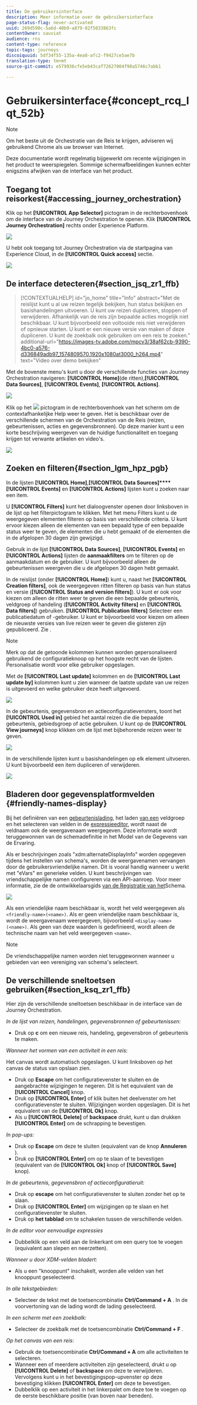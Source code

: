 ```yaml
---
title: De gebruikersinterface
description: Meer informatie over de gebruikersinterface
page-status-flag: never-activated
uuid: 269d590c-5a6d-40b9-a879-02f5033863fc
contentOwner: sauviat
audience: rns
content-type: reference
topic-tags: journeys
discoiquuid: 5df34f55-135a-4ea8-afc2-f9427ce5ae7b
translation-type: tm+mt
source-git-commit: e579936cfe5eb43caf72627004f98a5746c7abb1

---
```



# Gebruikersinterface{#concept_rcq_lqt_52b}

>[!NOTE]
>
>Om het beste uit de Orchestratie van de Reis te krijgen, adviseren wij gebruikend Chrome als uw browser van Internet.
>
>Deze documentatie wordt regelmatig bijgewerkt om recente wijzigingen in het product te weerspiegelen. Sommige schermafbeeldingen kunnen echter enigszins afwijken van de interface van het product.

## Toegang tot reisorkest{#accessing_journey_orchestration}

Klik op het **[!UICONTROL App Selector]** pictogram in de rechterbovenhoek om de interface van de Journey Orchestration te openen. Klik **[!UICONTROL Journey Orchestration]** rechts onder Experience Platform.

![](../assets/journey1.png)

U hebt ook toegang tot Journey Orchestration via de startpagina van Experience Cloud, in de **[!UICONTROL Quick access]** sectie.

![](../assets/journey1bis.png)

## De interface detecteren{#section_jsq_zr1_ffb}

>[!CONTEXTUALHELP]
>id="jo_home"
>title="Info"
>abstract="Met de reislijst kunt u al uw reizen tegelijk bekijken, hun status bekijken en basishandelingen uitvoeren. U kunt uw reizen dupliceren, stoppen of verwijderen. Afhankelijk van de reis zijn bepaalde acties mogelijk niet beschikbaar. U kunt bijvoorbeeld een voltooide reis niet verwijderen of opnieuw starten. U kunt er een nieuwe versie van maken of deze dupliceren. U kunt de zoekbalk ook gebruiken om een reis te zoeken."
>additional-url="https://images-tv.adobe.com/mpcv3/38af62cb-9390-4bc0-a576-d336849adb97_1574809570.1920x1080at3000_h264.mp4" text="Video over demo bekijken"

Met de bovenste menu&#39;s kunt u door de verschillende functies van Journey Orchestration navigeren: **[!UICONTROL Home]**(de ritten),**[!UICONTROL Data Sources]**, **[!UICONTROL Events]**, **[!UICONTROL Actions]**.

![](../assets/journey2.png)

Klik op het ![](../assets/icon-context.png) pictogram in de rechterbovenhoek van het scherm om de contextafhankelijke Help weer te geven. Het is beschikbaar over de verschillende schermen van de Orchestration van de Reis (reizen, gebeurtenissen, acties en gegevensbronnen). Op deze manier kunt u een korte beschrijving weergeven van de huidige functionaliteit en toegang krijgen tot verwante artikelen en video&#39;s.

![](../assets/journey2bis.png)

## Zoeken en filteren{#section_lgm_hpz_pgb}

In de lijsten **[!UICONTROL Home]**,**[!UICONTROL Data Sources]****[!UICONTROL Events]** en **[!UICONTROL Actions]** lijsten kunt u zoeken naar een item.

U **[!UICONTROL Filters]** kunt het dialoogvenster openen door linksboven in de lijst op het filterpictogram te klikken. Met het menu Filters kunt u de weergegeven elementen filteren op basis van verschillende criteria. U kunt ervoor kiezen alleen de elementen van een bepaald type of een bepaalde status weer te geven, de elementen die u hebt gemaakt of de elementen die in de afgelopen 30 dagen zijn gewijzigd.

Gebruik in de lijst **[!UICONTROL Data Sources]**, **[!UICONTROL Events]** en **[!UICONTROL Actions]** lijsten de **aanmaakfilters** om te filteren op de aanmaakdatum en de gebruiker. U kunt bijvoorbeeld alleen de gebeurtenissen weergeven die u de afgelopen 30 dagen hebt gemaakt.

In de reislijst (onder **[!UICONTROL Home]**) kunt u, naast het **[!UICONTROL Creation filters]**, ook de weergegeven ritten filteren op basis van hun status en versie (**[!UICONTROL Status and version filters]**). U kunt er ook voor kiezen om alleen de ritten weer te geven die een bepaalde gebeurtenis, veldgroep of handeling (**[!UICONTROL Activity filters]** en **[!UICONTROL Data filters]**) gebruiken. **[!UICONTROL Publication filters]** Selecteer een publicatiedatum of -gebruiker. U kunt er bijvoorbeeld voor kiezen om alleen de nieuwste versies van live reizen weer te geven die gisteren zijn gepubliceerd. Zie [](../building-journeys/using-the-journey-designer.md).

>[!NOTE]
>
>Merk op dat de getoonde kolommen kunnen worden gepersonaliseerd gebruikend de configuratieknoop op het hoogste recht van de lijsten. Personalisatie wordt voor elke gebruiker opgeslagen.

Met de **[!UICONTROL Last update]** kolommen en de **[!UICONTROL Last update by]** kolommen kunt u zien wanneer de laatste update van uw reizen is uitgevoerd en welke gebruiker deze heeft uitgevoerd.

![](../assets/journey74.png)

In de gebeurtenis, gegevensbron en actieconfiguratievensters, toont het **[!UICONTROL Used in]** gebied het aantal reizen die die bepaalde gebeurtenis, gebiedsgroep of actie gebruiken. U kunt op de **[!UICONTROL View journeys]** knop klikken om de lijst met bijbehorende reizen weer te geven.

![](../assets/journey3bis.png)

In de verschillende lijsten kunt u basishandelingen op elk element uitvoeren. U kunt bijvoorbeeld een item dupliceren of verwijderen.

![](../assets/journey4.png)

## Bladeren door gegevensplatformvelden {#friendly-names-display}

Bij het definiëren van een [gebeurtenislading](../event/defining-the-payload-fields.md), het laden [van een](../datasource/field-groups.md) veldgroep en het selecteren van velden in de [expressieeditor](../expression/expressionadvanced.md), wordt naast de veldnaam ook de weergavenaam weergegeven. Deze informatie wordt teruggewonnen van de schemadefinitie in het Model van de Gegevens van de Ervaring.

Als er beschrijvingen zoals &quot;xdm:alternateDisplayInfo&quot; worden opgegeven tijdens het instellen van schema&#39;s, worden de weergavenamen vervangen door de gebruikersvriendelijke namen. Dit is vooral handig wanneer u werkt met &quot;eVars&quot; en generieke velden. U kunt beschrijvingen van vriendschappelijke namen configureren via een API-aanroep. Voor meer informatie, zie de de ontwikkelaarsgids [van de Registratie van het](https://docs.adobe.com/content/help/en/experience-platform/xdm/api/getting-started.html)Schema.

![](../assets/xdm-from-descriptors.png)

Als een vriendelijke naam beschikbaar is, wordt het veld weergegeven als `<friendly-name>(<name>)`. Als er geen vriendelijke naam beschikbaar is, wordt de weergavenaam weergegeven, bijvoorbeeld `<display-name>(<name>)`. Als geen van deze waarden is gedefinieerd, wordt alleen de technische naam van het veld weergegeven `<name>`.

>[!NOTE]
>
>De vriendschappelijke namen worden niet teruggewonnen wanneer u gebieden van een vereniging van schema&#39;s selecteert.

## De verschillende sneltoetsen gebruiken{#section_ksq_zr1_ffb}

Hier zijn de verschillende sneltoetsen beschikbaar in de interface van de Journey Orchestration.

_In de lijst van reizen, handelingen, gegevensbronnen of gebeurtenissen:_

* Druk op **c** om een nieuwe reis, handeling, gegevensbron of gebeurtenis te maken.

_Wanneer het vormen van een activiteit in een reis:_

Het canvas wordt automatisch opgeslagen. U kunt linksboven op het canvas de status van opslaan zien.

* Druk op **Escape** om het configuratievenster te sluiten en de aangebrachte wijzigingen te negeren. Dit is het equivalent van de **[!UICONTROL Cancel]** knop.
* Druk op **[!UICONTROL Enter]** of klik buiten het deelvenster om het configuratievenster te sluiten. Wijzigingen worden opgeslagen. Dit is het equivalent van de **[!UICONTROL Ok]** knop.
* Als u **[!UICONTROL Delete]** of **backspace** drukt, kunt u dan drukken **[!UICONTROL Enter]** om de schrapping te bevestigen.

_In pop-ups:_

* Druk op **Escape** om deze te sluiten (equivalent van de knop **Annuleren** ).
* Druk op **[!UICONTROL Enter]** om op te slaan of te bevestigen (equivalent van de **[!UICONTROL Ok]** knop of **[!UICONTROL Save]** knop).

_In de gebeurtenis, gegevensbron of actieconfiguratieruit:_

* Druk op **escape** om het configuratievenster te sluiten zonder het op te slaan.
* Druk op **[!UICONTROL Enter]** om wijzigingen op te slaan en het configuratievenster te sluiten.
* Druk op **het tabblad** om te schakelen tussen de verschillende velden.

_In de editor voor eenvoudige expressies_

* Dubbelklik op een veld aan de linkerkant om een query toe te voegen (equivalent aan slepen en neerzetten).

_Wanneer u door XDM-velden bladert:_

* Als u een &quot;knooppunt&quot; inschakelt, worden alle velden van het knooppunt geselecteerd.

_In alle tekstgebieden:_

* Selecteer de tekst met de toetsencombinatie **Ctrl/Command + A** . In de voorvertoning van de lading wordt de lading geselecteerd.

_In een scherm met een zoekbalk:_

* Selecteer de zoekbalk met de toetsencombinatie **Ctrl/Command + F** .

_Op het canvas van een reis:_

* Gebruik de toetsencombinatie **Ctrl/Command + A** om alle activiteiten te selecteren.
* Wanneer een of meerdere activiteiten zijn geselecteerd, drukt u op **[!UICONTROL Delete]** of **backspace** om deze te verwijderen. Vervolgens kunt u in het bevestigingspop-upvenster op deze bevestiging klikken **[!UICONTROL Enter]** om deze te bevestigen.
* Dubbelklik op een activiteit in het linkerpalet om deze toe te voegen op de eerste beschikbare positie (van boven naar beneden).
